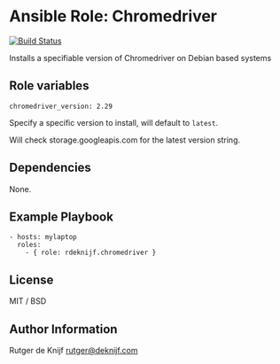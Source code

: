 # Ansible Role: Chromedriver

[![Build Status](https://travis-ci.org/rdeknijf/ansible-role-chromedriver.svg?branch=master)](https://travis-ci.org/rdeknijf/ansible-role-chromedriver)

Installs a specifiable version of Chromedriver on Debian based systems

## Role variables

    chromedriver_version: 2.29
    
Specify a specific version to install, will default to `latest`.

Will check storage.googleapis.com for the latest version string.

Dependencies
------------

None.

Example Playbook
----------------

    - hosts: mylaptop
      roles:
        - { role: rdeknijf.chromedriver }         

License
-------
MIT / BSD

Author Information
------------------
Rutger de Knijf
<rutger@deknijf.com>
